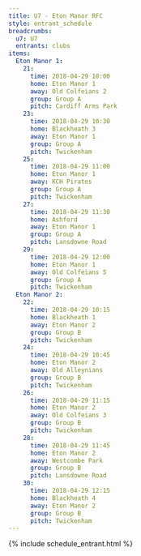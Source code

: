 ```yaml
---
title: U7 - Eton Manor RFC
style: entrant_schedule
breadcrumbs:
  u7: U7
  entrants: clubs
items:
  Eton Manor 1:
    21:
      time: 2018-04-29 10:00
      home: Eton Manor 1
      away: Old Colfeians 2
      group: Group A
      pitch: Cardiff Arms Park
    23:
      time: 2018-04-29 10:30
      home: Blackheath 3
      away: Eton Manor 1
      group: Group A
      pitch: Twickenham
    25:
      time: 2018-04-29 11:00
      home: Eton Manor 1
      away: KCH Pirates
      group: Group A
      pitch: Twickenham
    27:
      time: 2018-04-29 11:30
      home: Ashford
      away: Eton Manor 1
      group: Group A
      pitch: Lansdowne Road
    29:
      time: 2018-04-29 12:00
      home: Eton Manor 1
      away: Old Colfeians 5
      group: Group A
      pitch: Twickenham
  Eton Manor 2:
    22:
      time: 2018-04-29 10:15
      home: Blackheath 1
      away: Eton Manor 2
      group: Group B
      pitch: Twickenham
    24:
      time: 2018-04-29 10:45
      home: Eton Manor 2
      away: Old Alleynians
      group: Group B
      pitch: Twickenham
    26:
      time: 2018-04-29 11:15
      home: Eton Manor 2
      away: Old Colfeians 3
      group: Group B
      pitch: Twickenham
    28:
      time: 2018-04-29 11:45
      home: Eton Manor 2
      away: Westcombe Park
      group: Group B
      pitch: Lansdowne Road
    30:
      time: 2018-04-29 12:15
      home: Blackheath 4
      away: Eton Manor 2
      group: Group B
      pitch: Twickenham
---
```


{% include schedule_entrant.html %}
